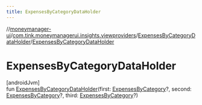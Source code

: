 ```yaml
---
title: ExpensesByCategoryDataHolder
---
```

//[moneymanager-ui](../../../index.html)/[com.tink.moneymanagerui.insights.viewproviders](../index.html)/[ExpensesByCategoryDataHolder](index.html)/[ExpensesByCategoryDataHolder](-expenses-by-category-data-holder.html)



# ExpensesByCategoryDataHolder



[androidJvm]\
fun [ExpensesByCategoryDataHolder](-expenses-by-category-data-holder.html)(first: [ExpensesByCategory](../-expenses-by-category/index.html)?, second: [ExpensesByCategory](../-expenses-by-category/index.html)?, third: [ExpensesByCategory](../-expenses-by-category/index.html)?)




